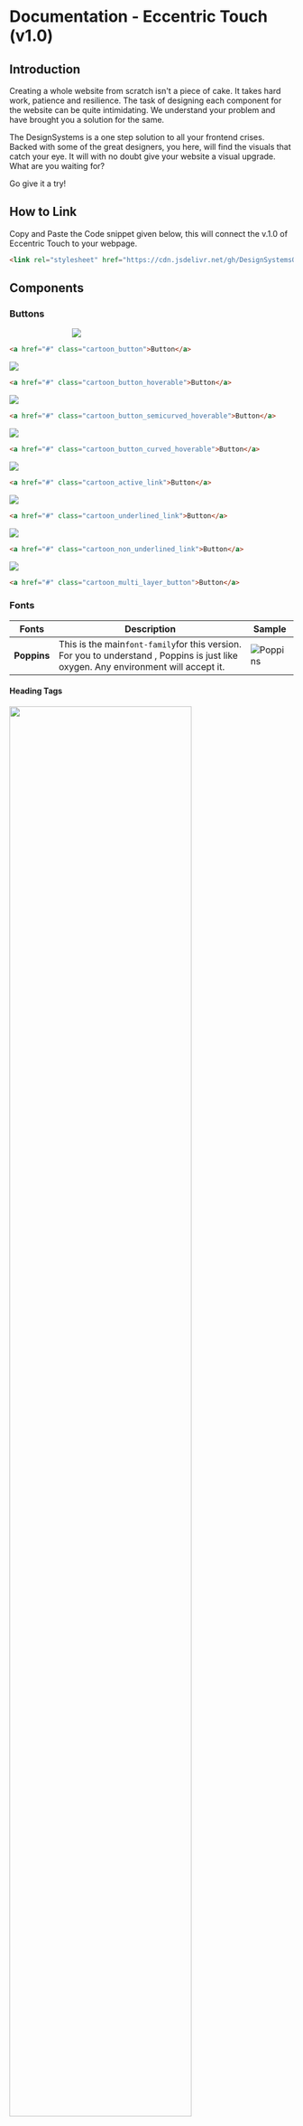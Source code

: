 # Documentation - Eccentric Touch (v1.0)

## Introduction

Creating a whole website from scratch isn't a piece of cake. It takes hard work, patience and resilience. The task of designing each component for the website can be quite intimidating. We understand your problem and have brought you a solution for the same.

The DesignSystems is a one step solution to all your frontend crises. Backed with some of the great designers, you here, will find the visuals that catch your eye. It will with no doubt give your website a visual upgrade. What are you waiting for? 

Go give it a try!

## How to Link

Copy and Paste the Code snippet given below, this will connect the v.1.0 of Eccentric Touch to your webpage.

```html
<link rel="stylesheet" href="https://cdn.jsdelivr.net/gh/DesignSystemsOSS/eccentrictouch@v1.0/src/lib/eccentric.css">
```

## Components

### Buttons
<img src="screenshots/cartoon_button.png" style="margin-left:22%;">

``` html
<a href="#" class="cartoon_button">Button</a>
```

<img src="gif/1.gif">

``` html
<a href="#" class="cartoon_button_hoverable">Button</a>
```

<img src="gif/2.gif">

``` html
<a href="#" class="cartoon_button_semicurved_hoverable">Button</a>
```

<img src="gif/3.gif">

``` html
<a href="#" class="cartoon_button_curved_hoverable">Button</a>
```


<img src="gif/4.gif">


``` html
<a href="#" class="cartoon_active_link">Button</a>
```

<img src="gif/5.gif">


``` html
<a href="#" class="cartoon_underlined_link">Button</a>
```

<img src="gif/6.gif">


``` html
<a href="#" class="cartoon_non_underlined_link">Button</a>
```

<img src="gif/7.gif">


``` html
<a href="#" class="cartoon_multi_layer_button">Button</a>
```

### Fonts

|Fonts|Description|Sample|
|----------|------|------|
|**Poppins**|This is the main`font-family`for this version. <br>For you to understand , Poppins is just like oxygen. Any environment will accept it.| ![Poppins](screenshots/Poppins.png)|


#### Heading Tags

<img src="screenshots/headings.svg" style="width: 80%" />

``` html
<h1>This is a Heading</h1>
<h2>This is a Heading</h2>
<h3>This is a Heading</h3>
<h4>This is a Heading</h4>
<h5>This is a Heading</h5>
<h6>This is a Heading</h6>
```

#### General Text Based Tags

<img src="screenshots/text_properties.svg" width="80%" />

``` html
<p>This is a paragraph text</p>
<b>This is a bold text</b>
<i>This is an italic text</i>
<u>This is an underlined text</u>
<q>This is a quoted text</q>
```

### Colors

<img src="screenshots/color_schemes_version_01.svg" style="width: 80%" />

``` CSS
/** General Colors **/
  .font-teal {
    color: #03A0A0;
  }
  .font-purple {
    color: #001AFF;
  }
  .font-green {
    color: #28BD2B;
  }
  .font-blue {
    color: #5656FF;
  }
  .font-red {
    color: #C93434;
  }
```

``` CSS
/** Background Colors **/
  .bg-teal {
    color: #03A0A0;
  }
  .bg-purple {
    color: #001AFF;
  }
  .bg-green {
    color: #28BD2B;
  }
  .bg-blue {
    color: #5656FF;
  }
  .bg-red {
    color: #C93434;
  }
```

#### Color Usage & Properties

<img src="screenshots/color_usage.svg"
style="margin:3px; width: 80%;">

<img src="screenshots/color_usage_details.svg" style="width:80%;">

``` html
<h2 class="font-teal">This is a Heading </h2>
<h2 class="font-purple">This is a Heading </h2>
<h2 class="font-red">This is a Heading </h2>
```
```html
<p class="font-teal">This is a Paragraph Text.</p>
<b class="font-purple">This is a Bold Text.</b>
<u class="font-red">This is a Underlined Text.</u>
```
```html
<a href="#" class="cartoon_button bg-teal"> Button </a>
<a href="#" class="cartoon_button bg-purple"> Button </a>
<a href="#" class="cartoon_button bg-red"> Button </a>
```